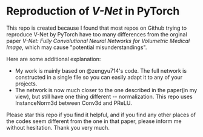 # Reproduction of *V-Net* in PyTorch

This repo is created because I found that most repos on Github trying to reproduce V-Net by PyTorch have too many differences from the orginal paper *V-Net: Fully Convolutional Neural Networks for Volumetric Medical Image*, which may cause "potential misunderstandings". 

Here are some additional explanation:
- My work is mainly based on @zengyu714's code. The full network is constructed in a single file so you can easily adapt it to any of your projects.
- The network is now much closer to the one described in the paper(in my view), but still have one thing different -- normalization. This repo uses InstanceNorm3d between Conv3d and PReLU.

Please star this repo if you find it helpful, and if you find any other places of the codes seem different from the one in that paper, please inform me without hesitation. Thank you very much.
